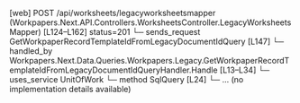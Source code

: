 [web] POST /api/worksheets/legacyworksheetsmapper  (Workpapers.Next.API.Controllers.WorksheetsController.LegacyWorksheetsMapper)  [L124–L162] status=201
  └─ sends_request GetWorkpaperRecordTemplateIdFromLegacyDocumentIdQuery [L147]
    └─ handled_by Workpapers.Next.Data.Queries.Workpapers.Legacy.GetWorkpaperRecordTemplateIdFromLegacyDocumentIdQueryHandler.Handle [L13–L34]
      └─ uses_service UnitOfWork
        └─ method SqlQuery [L24]
          └─ ... (no implementation details available)

